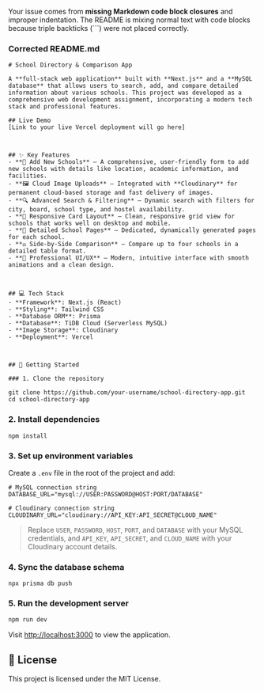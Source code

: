 Your issue comes from **missing Markdown code block closures** and improper indentation. The README is mixing normal text with code blocks because triple backticks (\`\`\`) were not placed correctly.

### **Corrected README.md**

````
# School Directory & Comparison App

A **full-stack web application** built with **Next.js** and a **MySQL database** that allows users to search, add, and compare detailed information about various schools. This project was developed as a comprehensive web development assignment, incorporating a modern tech stack and professional features.

## Live Demo
[Link to your live Vercel deployment will go here]



## ✨ Key Features
- **🏫 Add New Schools** – A comprehensive, user-friendly form to add new schools with details like location, academic information, and facilities.
- **🖼️ Cloud Image Uploads** – Integrated with **Cloudinary** for permanent cloud-based storage and fast delivery of images.
- **🔍 Advanced Search & Filtering** – Dynamic search with filters for city, board, school type, and hostel availability.
- **📇 Responsive Card Layout** – Clean, responsive grid view for schools that works well on desktop and mobile.
- **📄 Detailed School Pages** – Dedicated, dynamically generated pages for each school.
- **⚖️ Side-by-Side Comparison** – Compare up to four schools in a detailed table format.
- **🎨 Professional UI/UX** – Modern, intuitive interface with smooth animations and a clean design.



## 💻 Tech Stack
- **Framework**: Next.js (React)
- **Styling**: Tailwind CSS
- **Database ORM**: Prisma
- **Database**: TiDB Cloud (Serverless MySQL)
- **Image Storage**: Cloudinary
- **Deployment**: Vercel



## 🚀 Getting Started

### 1. Clone the repository
````
````
git clone https://github.com/your-username/school-directory-app.git
cd school-directory-app
````

### 2. Install dependencies

```
npm install
```

### 3. Set up environment variables

Create a `.env` file in the root of the project and add:

```env
# MySQL connection string
DATABASE_URL="mysql://USER:PASSWORD@HOST:PORT/DATABASE"

# Cloudinary connection string
CLOUDINARY_URL="cloudinary://API_KEY:API_SECRET@CLOUD_NAME"
```

> Replace `USER`, `PASSWORD`, `HOST`, `PORT`, and `DATABASE` with your MySQL credentials, and `API_KEY`, `API_SECRET`, and `CLOUD_NAME` with your Cloudinary account details.

### 4. Sync the database schema

```
npx prisma db push
```

### 5. Run the development server

```bash
npm run dev
```

Visit [http://localhost:3000](http://localhost:3000) to view the application.



## 📜 License

This project is licensed under the MIT License.

